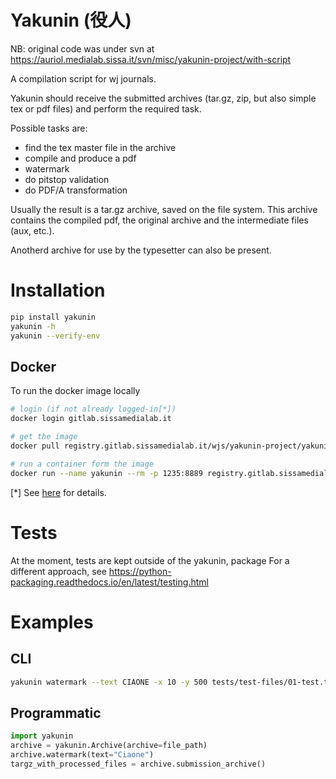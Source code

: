 # Yakunin (役人)

NB: original code was under svn at https://auriol.medialab.sissa.it/svn/misc/yakunin-project/with-script


A compilation script for wj journals.

Yakunin should receive the submitted archives (tar.gz, zip, but also
simple tex or pdf files) and perform the required task.

Possible tasks are:
- find the tex master file in the archive
- compile and produce a pdf
- watermark
- do pitstop validation
- do PDF/A transformation

Usually the result is a tar.gz archive, saved on the file system. This
archive contains the compiled pdf, the original archive and the
intermediate files (aux, etc.).

Anotherd archive for use by the typesetter can also be present.

# Installation

```sh
pip install yakunin
yakunin -h
yakunin --verify-env
```

## Docker

To run the docker image locally
```sh
# login (if not already logged-in[*])
docker login gitlab.sissamedialab.it

# get the image
docker pull registry.gitlab.sissamedialab.it/wjs/yakunin-project/yakunin:latest

# run a container form the image
docker run --name yakunin --rm -p 1235:8889 registry.gitlab.sissamedialab.it/wjs/yakunin-project/yakunin:latest

```

[*] See [here](https://docs.gitlab.com/ee/user/packages/container_registry/authenticate_with_container_registry.html) for details.


# Tests

At the moment, tests are kept outside of the yakunin, package For a
different approach, see
<https://python-packaging.readthedocs.io/en/latest/testing.html>

# Examples

## CLI

```sh
yakunin watermark --text CIAONE -x 10 -y 500 tests/test-files/01-test.tex
```

## Programmatic

```python
import yakunin
archive = yakunin.Archive(archive=file_path)
archive.watermark(text="Ciaone")
targz_with_processed_files = archive.submission_archive()
```
